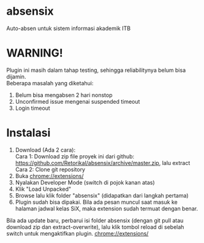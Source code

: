 # absensix
Auto-absen untuk sistem informasi akademik ITB

# WARNING!
Plugin ini masih dalam tahap testing, sehingga reliabilitynya belum bisa dijamin.</br>
Beberapa masalah yang diketahui: </br>
1. Belum bisa mengabsen 2 hari nonstop
2. Unconfirmed issue mengenai suspended timeout
3. Login timeout

# Instalasi
1. Download (Ada 2 cara):<br/>
Cara 1: Download zip file proyek ini dari github: https://github.com/Retorikal/absensix/archive/master.zip, lalu extract<br/>
Cara 2: Clone git repository
2. Buka [chrome://extensions/](chrome://extensions/)
3. Nyalakan Developer Mode (switch di pojok kanan atas)
4. Klik "Load Unpacked"
5. Browse lalu klik folder "absensix" (didapatkan dari langkah pertama)
6. Plugin sudah bisa dipakai. Bila ada pesan muncul saat masuk ke halaman jadwal kelas SiX, maka extension sudah termuat dengan benar.

Bila ada update baru, perbarui isi folder absensix (dengan git pull atau download zip dan extract-overwrite), lalu klik tombol reload di sebelah switch untuk mengaktifkan plugin. [chrome://extensions/](chrome://extensions/)